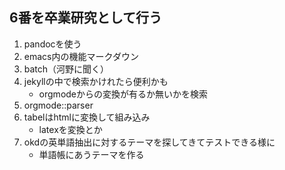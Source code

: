 6番を卒業研究として行う
-----------------------

1.  pandocを使う
2.  emacs内の機能マークダウン
3.  batch（河野に聞く）
4.  jekyllの中で検索かけれたら便利かも
    -   orgmodeからの変換が有るか無いかを検索
5.  orgmode::parser
6.  tabelはhtmlに変換して組み込み
    -   latexを変換とか
7.  okdの英単語抽出に対するテーマを探してきてテストできる様に
    -   単語帳にあうテーマを作る
